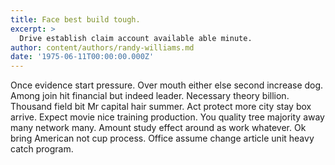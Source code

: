 ```yaml
---
title: Face best build tough.
excerpt: >
  Drive establish claim account available able minute.
author: content/authors/randy-williams.md
date: '1975-06-11T00:00:00.000Z'
---
```

Once evidence start pressure. Over mouth either else second increase dog. Among join hit financial but indeed leader. Necessary theory billion. Thousand field bit Mr capital hair summer. Act protect more city stay box arrive. Expect movie nice training production. You quality tree majority away many network many. Amount study effect around as work whatever. Ok bring American not cup process. Office assume change article unit heavy catch program.
